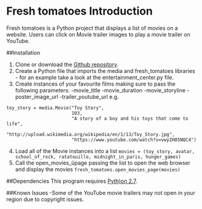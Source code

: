 # Fresh tomatoes Introduction
Fresh tomatoes is a Python project that displays a list of movies on a website. Users can click on Movie trailer images to play a movie trailer on YouTube.

##Installation
1. Clone or download the [Github repository](https://github.com/NeilRoper/ud036_StarterCode.git).
2. Create a Python file that imports the media and fresh_tomatoes libraries - for an example take a look at the entertainment_center.py file.
3. Create instances of your favourite films making sure to pass the following parameters:
-movie_title
-movie_duration
-movie_storyline
-poster_image_url
-trailer_youtube_url
e.g.
```
toy_story = media.Movie("Toy Story",
                        103,
                        "A story of a boy and his toys that come to life",
                        "http://upload.wikimedia.org/wikipedia/en/1/13/Toy_Story.jpg",
                        "https://www.youtube.com/watch?v=vwyZH85NQC4")
```
4. Load all of the Movie instances into a list `movies = (toy_story, avatar, school_of_rock, ratatouille, midnight_in_paris, hunger_games)`
5. Call the open_movies_üpage passing the list to open the web browser and display the movies `fresh_tomatoes.open_movies_page(movies)`

##Dependencies
This program requires [Pyth)on 2.7](https://www.python.org/download/releases/2.7/).

##Known Issues
-Some of the YouTube movie trailers may not open in your region due to copyright issues.

